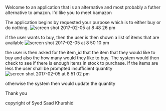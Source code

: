 
Welcome to an application that is an alternative and most probably a futher alternative to amazon.
I'd like you to meet bamazon

The application begins by requested your purpose which is to either buy or do nothing.
![screen shot 2017-02-05 at 8 48 26 pm](https://cloud.githubusercontent.com/assets/20883272/22633313/f97f3a88-ebe5-11e6-9a44-a4fb96443967.png)

if the user wants to buy, then the user is then shown a list of items that are available
![screen shot 2017-02-05 at 8 50 10 pm](https://cloud.githubusercontent.com/assets/20883272/22633331/0bb47c36-ebe6-11e6-9d0c-24e289c81225.png)


the user is then asked for the item_id that the item that they would like to buy and also the how many would they like to buy.
The system would then check to see if there is enough items in stock to purchase. If the items are less the user shall be prompted insufficient quantity
![screen shot 2017-02-05 at 8 51 02 pm](https://cloud.githubusercontent.com/assets/20883272/22633334/1600a110-ebe6-11e6-8ae6-1cc249ebcdc9.png)

otherwise the system then would update the quantity


Thank you

copyright of Syed Saad Khurshid
